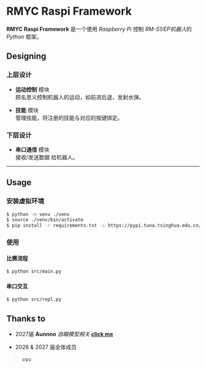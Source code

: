 # RMYC Raspi Framework

**RMYC Raspi Framework** 是一个使用 *Raspberry Pi* 控制 *RM-S1/EP机器人*的 *Python* 框架。

## Designing

### 上层设计

- **运动控制** 模块  
顾名思义控制机器人的运动，如前进后退，发射水弹。

- **技能** 模块  
管理技能，将注册的技能与对应的按键绑定。

### 下层设计

- **串口通信** 模块  
接收/发送数据 给机器人。

---

## Usage

### 安装虚拟环境

```bash
$ python -m venv ./venv
$ source ./venv/bin/activate
$ pip install -r requirements.txt -i https://pypi.tuna.tsinghua.edu.cn/simple --timeout 200 --trusted-host pypi.org --trusted-host pypi.python.org --trusted-host files.pythonhosted.org
```

### 使用

#### 比赛流程

```bash
$ python src/main.py
```

#### 串口交互

```bash
$ python src/repl.py
```

## Thanks to

- 2027届 **Aunnno** *自瞄模型相关* [**click me**](https://github.com/Aunnno/RMYC-recognition)

- 2026 & 2027 届全体成员

> **=v=**
